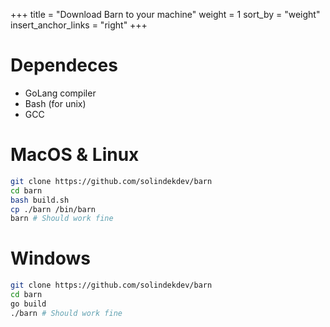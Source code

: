 +++
title = "Download Barn to your machine"
weight = 1
sort_by = "weight"
insert_anchor_links = "right"
+++

# Dependeces
- GoLang compiler
- Bash (for unix)
- GCC
# MacOS & Linux
```bash
git clone https://github.com/solindekdev/barn
cd barn
bash build.sh
cp ./barn /bin/barn
barn # Should work fine
```
# Windows
```bash
git clone https://github.com/solindekdev/barn
cd barn
go build
./barn # Should work fine
```